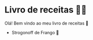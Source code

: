 # Livro de receitas :man_cook:

Olá! Bem vindo ao meu livro de receitas :wave:

- Strogonoff de Frango :chicken:

